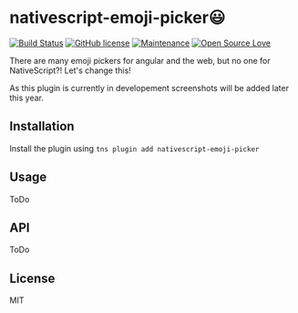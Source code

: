 # nativescript-emoji-picker😃

[![Build Status](https://travis-ci.org/hrueger/nativescript-emoji-picker.svg?branch=master)](https://travis-ci.org/hrueger/nativescript-emoji-picker) [![GitHub license](https://img.shields.io/github/license/Naereen/StrapDown.js.svg)](https://github.com/hrueger/nativescript-emoji-picker/blob/master/LICENSE) [![Maintenance](https://img.shields.io/badge/Maintained-yes-green.svg)](https://github.com/hrueger/nativescript-emoji-picker/graphs/commit-activity) [![Open Source Love](https://badges.frapsoft.com/os/v1/open-source.png?v=103)](https://github.com/hrueger/nativescript-emoji-picker/)

There are many emoji pickers for angular and the web, but no one for NativeScript?! Let's change this!

As this plugin is currently in developement screenshots will be added later this year.

## Installation

Install the plugin using `tns plugin add nativescript-emoji-picker`

## Usage 
ToDo
## API

ToDo

## License

MIT
